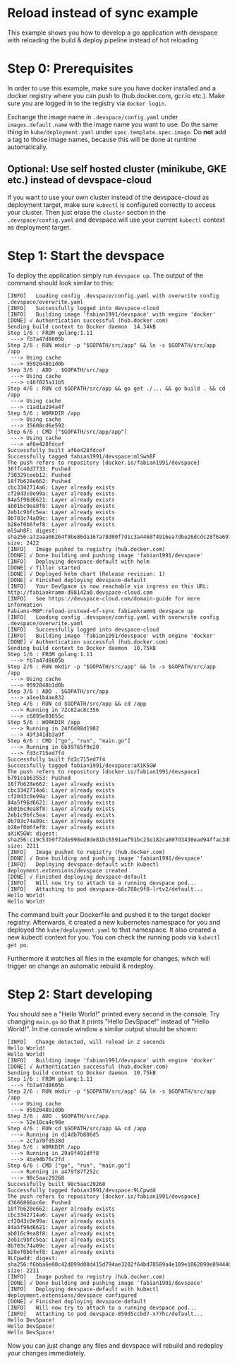 # Reload instead of sync example

This example shows you how to develop a go application with devspace with reloading the build & deploy pipeline instead of hot reloading

# Step 0: Prerequisites

In order to use this example, make sure you have docker installed and a docker registry where you can push to (hub.docker.com, gcr.io etc.). Make sure you are logged in to the registry via `docker login`.  

Exchange the image name in `.devspace/config.yaml` under `images.default.name` with the image name you want to use. Do the same thing in `kube/deployment.yaml` under `spec.template.spec.image`. Do **not** add a tag to those image names, because this will be done at runtime automatically.  

## Optional: Use self hosted cluster (minikube, GKE etc.) instead of devspace-cloud

If you want to use your own cluster instead of the devspace-cloud as deployment target, make sure `kubectl` is configured correctly to access your cluster. Then just erase the `cluster` section in the `.devspace/config.yaml` and devspace will use your current `kubectl` context as deployment target.  

# Step 1: Start the devspace

To deploy the application simply run `devspace up`. The output of the command should look similar to this: 

```
[INFO]   Loading config .devspace/config.yaml with overwrite config .devspace/overwrite.yaml
[INFO]   Successfully logged into devspace-cloud
[INFO]   Building image 'fabian1991/devspace' with engine 'docker'
[DONE] √ Authentication successful (hub.docker.com)
Sending build context to Docker daemon  14.34kB
Step 1/6 : FROM golang:1.11
 ---> fb7a47d8605b
Step 2/6 : RUN mkdir -p "$GOPATH/src/app" && ln -s $GOPATH/src/app /app
 ---> Using cache
 ---> 9592048b1d0b
Step 3/6 : ADD . $GOPATH/src/app
 ---> Using cache
 ---> c46f025a11b5
Step 4/6 : RUN cd $GOPATH/src/app && go get ./... && go build . && cd /app
 ---> Using cache
 ---> c1ad1a294a4f
Step 5/6 : WORKDIR /app
 ---> Using cache
 ---> 35608cd6e592
Step 6/6 : CMD ["$GOPATH/src/app/app"]
 ---> Using cache
 ---> af6e428fdcef
Successfully built af6e428fdcef
Successfully tagged fabian1991/devspace:mlSwh8F
The push refers to repository [docker.io/fabian1991/devspace]
36ffc46d7733: Pushed
730329ceeb12: Pushed
18f7b628e662: Pushed
cbc3342714a6: Layer already exists
cf2043c0e99a: Layer already exists
84a5f96d6621: Layer already exists
ab016c9ea8f8: Layer already exists
2eb1c9bfc5ea: Layer already exists
0b703c74a09c: Layer already exists
b28ef0b6fef8: Layer already exists
mlSwh8F: digest: sha256:a72aaa06264f9be86da167a78d00f7d1c3a4468f4916ea7dbe26dcdc28f6a697 size: 2422
[INFO]   Image pushed to registry (hub.docker.com)
[DONE] √ Done building and pushing image 'fabian1991/devspace'
[INFO]   Deploying devspace-default with helm
[DONE] √ Tiller started
[DONE] √ Deployed helm chart (Release revision: 1)
[DONE] √ Finished deploying devspace-default
[INFO]   Your DevSpace is now reachable via ingress on this URL: http://fabiankramm-d98142a0.devspace-cloud.com
[INFO]   See https://devspace-cloud.com/domain-guide for more information
Fabians-MBP:reload-instead-of-sync fabiankramm$ devspace up
[INFO]   Loading config .devspace/config.yaml with overwrite config .devspace/overwrite.yaml
[INFO]   Successfully logged into devspace-cloud
[INFO]   Building image 'fabian1991/devspace' with engine 'docker'
[DONE] √ Authentication successful (hub.docker.com)
Sending build context to Docker daemon  10.75kB
Step 1/6 : FROM golang:1.11
 ---> fb7a47d8605b
Step 2/6 : RUN mkdir -p "$GOPATH/src/app" && ln -s $GOPATH/src/app /app
 ---> Using cache
 ---> 9592048b1d0b
Step 3/6 : ADD . $GOPATH/src/app
 ---> a1ee1b4ae832
Step 4/6 : RUN cd $GOPATH/src/app && cd /app
 ---> Running in 72c82ac8c356
 ---> c6895e03655c
Step 5/6 : WORKDIR /app
 ---> Running in 24f6d88d1982
 ---> 49f341db3a9f
Step 6/6 : CMD ["go", "run", "main.go"]
 ---> Running in 6b39765f9e20
 ---> fd3c715ed7f4
Successfully built fd3c715ed7f4
Successfully tagged fabian1991/devspace:aXiK5GW
The push refers to repository [docker.io/fabian1991/devspace]
6791cab63553: Pushed
18f7b628e662: Layer already exists
cbc3342714a6: Layer already exists
cf2043c0e99a: Layer already exists
84a5f96d6621: Layer already exists
ab016c9ea8f8: Layer already exists
2eb1c9bfc5ea: Layer already exists
0b703c74a09c: Layer already exists
b28ef0b6fef8: Layer already exists
aXiK5GW: digest: sha256:c19c53b9f72de998ed8de81bc6591aef91bc23e182ca807d3430ead94ffac3d0 size: 2211
[INFO]   Image pushed to registry (hub.docker.com)
[DONE] √ Done building and pushing image 'fabian1991/devspace'
[INFO]   Deploying devspace-default with kubectl
deployment.extensions/devspace created
[DONE] √ Finished deploying devspace-default
[INFO]   Will now try to attach to a running devspace pod...
[INFO]   Attaching to pod devspace-66c788c9f8-lrtv2/default...
Hello World!
Hello World!
```

The command built your Dockerfile and pushed it to the target docker registry. Afterwards, it created a new kubernetes namespace for you and deployed the `kube/deployment.yaml` to that namespace. It also created a new kubectl context for you. You can check the running pods via `kubectl get po`.

Furthermore it watches all files in the example for changes, which will trigger on change an automatic rebuild & redeploy.

# Step 2: Start developing

You should see a "Hello World!" printed every second in the console. Try changing `main.go` so that it prints "Hello DevSpace!" instead of "Hello World!". In the console window a similar output should be shown:

```
[INFO]   Change detected, will reload in 2 seconds
Hello World!
Hello World!
[INFO]   Building image 'fabian1991/devspace' with engine 'docker'
[DONE] √ Authentication successful (hub.docker.com)
Sending build context to Docker daemon  10.75kB
Step 1/6 : FROM golang:1.11
 ---> fb7a47d8605b
Step 2/6 : RUN mkdir -p "$GOPATH/src/app" && ln -s $GOPATH/src/app /app
 ---> Using cache
 ---> 9592048b1d0b
Step 3/6 : ADD . $GOPATH/src/app
 ---> 52e10ca4c98e
Step 4/6 : RUN cd $GOPATH/src/app && cd /app
 ---> Running in d14db7b806d5
 ---> 2cfa70fd538d
Step 5/6 : WORKDIR /app
 ---> Running in 29a9f491dff8
 ---> 4ba94b76c2fd
Step 6/6 : CMD ["go", "run", "main.go"]
 ---> Running in a479f87f252c
 ---> 98c5aac29268
Successfully built 98c5aac29268
Successfully tagged fabian1991/devspace:9LCpwdd
The push refers to repository [docker.io/fabian1991/devspace]
d3666866ac6e: Pushed
18f7b628e662: Layer already exists
cbc3342714a6: Layer already exists
cf2043c0e99a: Layer already exists
84a5f96d6621: Layer already exists
ab016c9ea8f8: Layer already exists
2eb1c9bfc5ea: Layer already exists
0b703c74a09c: Layer already exists
b28ef0b6fef8: Layer already exists
9LCpwdd: digest: sha256:f6bba6e00c42d099d08d415d794ae3202f64bd70589a4e189e1062890e894440 size: 2211
[INFO]   Image pushed to registry (hub.docker.com)
[DONE] √ Done building and pushing image 'fabian1991/devspace'
[INFO]   Deploying devspace-default with kubectl
deployment.extensions/devspace configured
[DONE] √ Finished deploying devspace-default
[INFO]   Will now try to attach to a running devspace pod...
[INFO]   Attaching to pod devspace-859d5ccbd7-x77hc/default...
Hello DevSpace!
Hello DevSpace!
Hello DevSpace!
```

Now you can just change any files and devspace will rebuild and redeploy your changes immediately.
